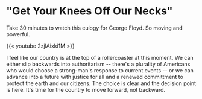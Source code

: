 # "Get Your Knees Off Our Necks"

Take 30 minutes to watch this eulogy for George Floyd. So moving and powerful. 
<!--more-->

{{< youtube 2zjlAixki1M >}}

I feel like our country is at the top of a rollercoaster at this moment. We can either slip backwards into authoritarism -- there's a plurality of Americans who would choose a strong-man's response to current events -- or we can advance into a future with justice for all and a renewed committment to protect the earth and our citizens. The choice is clear and the decision point is here. It's time for the country to move forward, not backward. 


